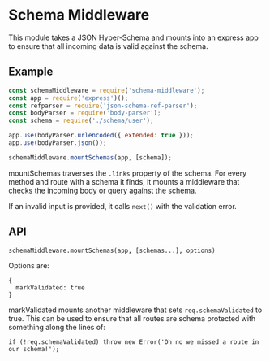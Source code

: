 # Schema Middleware
This module takes a JSON Hyper-Schema and mounts into an express app to ensure that all incoming data is valid against the schema.

## Example

```javascript
const schemaMiddleware = require('schema-middleware');
const app = require('express')();
const refparser = require('json-schema-ref-parser');
const bodyParser = require('body-parser');
const schema = require('./schema/user');

app.use(bodyParser.urlencoded({ extended: true }));
app.use(bodyParser.json());

schemaMiddleware.mountSchemas(app, [schema]);
```

mountSchemas traverses the `.links` property of the schema. For every method and route with a schema it finds, it mounts a middleware that checks the incoming body or query against the schema.

If an invalid input is provided, it calls `next()` with the validation error.

## API

```
schemaMiddleware.mountSchemas(app, [schemas...], options)
```

Options are:

```
{
  markValidated: true
}
```

markValidated mounts another middleware that sets `req.schemaValidated` to true. This can be used to ensure that all routes are schema protected with something along the lines of:

```
if (!req.schemaValidated) throw new Error('Oh no we missed a route in our schema!');
```
